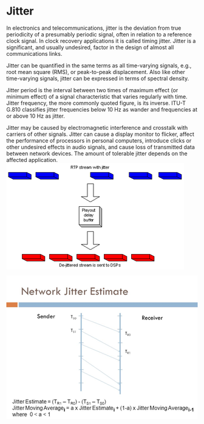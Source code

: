 # Jitter


In electronics and telecommunications, jitter is the deviation from true
periodicity of a presumably periodic signal, often in relation to a
reference clock signal. In clock recovery applications it is called
timing jitter. Jitter is a significant, and usually undesired, factor in
the design of almost all communications links.

Jitter can be quantified in the same terms as all time-varying signals,
e.g., root mean square (RMS), or peak-to-peak displacement. Also like
other time-varying signals, jitter can be expressed in terms of spectral
density.

Jitter period is the interval between two times of maximum effect (or
minimum effect) of a signal characteristic that varies regularly with
time. Jitter frequency, the more commonly quoted figure, is its inverse.
ITU-T G.810 classifies jitter frequencies below 10 Hz as wander and
frequencies at or above 10 Hz as jitter.

Jitter may be caused by electromagnetic interference and crosstalk with
carriers of other signals. Jitter can cause a display monitor to
flicker, affect the performance of processors in personal computers,
introduce clicks or other undesired effects in audio signals, and cause
loss of transmitted data between network devices. The amount of
tolerable jitter depends on the affected application.\
![](./images/15008430.png?width=468)

![](./images/15008438.png?width=480)


